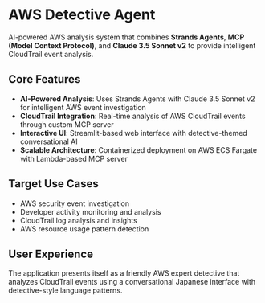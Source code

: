 # AWS Detective Agent

AI-powered AWS analysis system that combines **Strands Agents**, **MCP (Model Context Protocol)**, and **Claude 3.5 Sonnet v2** to provide intelligent CloudTrail event analysis.

## Core Features

- **AI-Powered Analysis**: Uses Strands Agents with Claude 3.5 Sonnet v2 for intelligent AWS event investigation
- **CloudTrail Integration**: Real-time analysis of AWS CloudTrail events through custom MCP server
- **Interactive UI**: Streamlit-based web interface with detective-themed conversational AI
- **Scalable Architecture**: Containerized deployment on AWS ECS Fargate with Lambda-based MCP server

## Target Use Cases

- AWS security event investigation
- Developer activity monitoring and analysis
- CloudTrail log analysis and insights
- AWS resource usage pattern detection

## User Experience

The application presents itself as a friendly AWS expert detective that analyzes CloudTrail events using a conversational Japanese interface with detective-style language patterns.